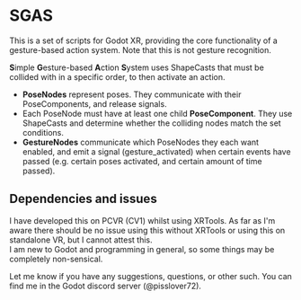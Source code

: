 # SGAS
This is a set of scripts for Godot XR, providing the core functionality of a gesture-based action system. Note that this is not gesture recognition.

**S**imple **G**esture-based **A**ction **S**ystem uses ShapeCasts that must be collided with in a specific order, to then activate an action.<br>
- **PoseNodes** represent poses. They communicate with their PoseComponents, and release signals.<br>
- Each PoseNode must have at least one child **PoseComponent**. They use ShapeCasts and determine whether the colliding nodes match the set conditions.<br>
- **GestureNodes** communicate which PoseNodes they each want enabled, and emit a signal (gesture_activated) when certain events have passed (e.g. certain poses activated, and certain amount of time passed).<br>

## Dependencies and issues
I have developed this on PCVR (CV1) whilst using XRTools. As far as I'm aware there should be no issue using this without XRTools or using this on standalone VR, but I cannot attest this.<br>
I am new to Godot and programming in general, so some things may be completely non-sensical.<br>

Let me know if you have any suggestions, questions, or other such. You can find me in the Godot discord server (@pisslover72).
